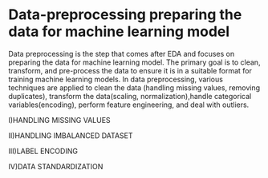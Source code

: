 # Data-preprocessing preparing the data for machine learning model
Data preprocessing is the step that comes after EDA and focuses on preparing the data for machine learning model. The primary goal is to clean, transform, and pre-process the data to ensure it is in a suitable format for training machine learning models. In data preprocessing, various techniques are applied to clean the data (handling missing values, removing duplicates), transform the data(scaling, normalization),handle categorical variables(encoding), perform feature engineering, and deal with outliers.

I)HANDLING MISSING VALUES

II)HANDLING IMBALANCED DATASET

III)LABEL ENCODING

IV)DATA STANDARDIZATION
